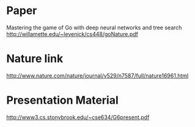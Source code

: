 # Paper
Mastering the game of Go with deep neural networks and tree search
http://willamette.edu/~levenick/cs448/goNature.pdf

# Nature link
http://www.nature.com/nature/journal/v529/n7587/full/nature16961.html

# Presentation Material
http://www3.cs.stonybrook.edu/~cse634/G6present.pdf
